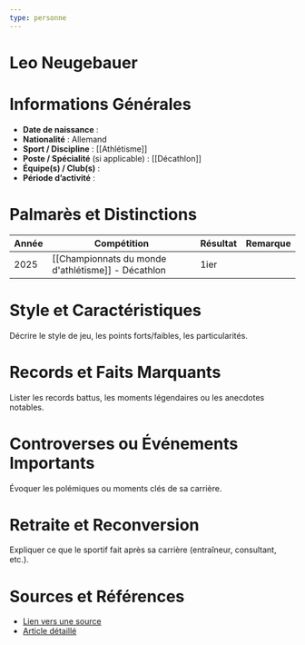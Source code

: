 ```yaml
---
type: personne
---
```


# Leo Neugebauer

# Informations Générales
- **Date de naissance** :  
- **Nationalité** :  Allemand
- **Sport / Discipline** :  [[Athlétisme]]
- **Poste / Spécialité** (si applicable) : [[Décathlon]] 
- **Équipe(s) / Club(s)** :  
- **Période d’activité** :  

# Palmarès et Distinctions
| Année | Compétition                                        | Résultat | Remarque |
| ----- | -------------------------------------------------- | -------- | -------- |
| 2025  | [[Championnats du monde d'athlétisme]] - Décathlon | 1ier     |          |

# Style et Caractéristiques
Décrire le style de jeu, les points forts/faibles, les particularités.

# Records et Faits Marquants
Lister les records battus, les moments légendaires ou les anecdotes notables.

# Controverses ou Événements Importants
Évoquer les polémiques ou moments clés de sa carrière.

# Retraite et Reconversion
Expliquer ce que le sportif fait après sa carrière (entraîneur, consultant, etc.).

# Sources et Références
- [Lien vers une source](#)
- [Article détaillé](#)
